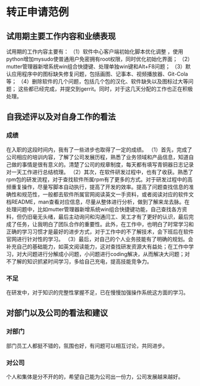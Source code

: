 # 转正申请范例
## 试用期主要工作内容和业绩表现
试用期的工作内容主要有：
（1）软件中心客户端初始化脚本优化调整 ，使用python增加mysudo使普通用户免密拥有root权限，同时优化初始化界面；
（2）mutter管理器新增系统win组合快捷键、处理单独win键和Alt+F8问题；
（3）默认应用程序中的图标缺失修复问题，包括画图、记事本、视频播放器、Git-Cola等；
（4）删除软件的几个问题，包括几个包的汉化、软件缺失以及图标过大等问题；
这些都已经完成，并提交到gerrit。同时，对于这几天分配的工作也正在积极处理。

## 自我述评以及对自身工作的看法
### 成绩
在入职的这段时间内，我有了一些进步也取得了一定的成绩。
（1）首先，完成了公司相应的培训内容，了解了公司发展历程，熟悉了业务领域和产品信息，知道自己做的事情是很有意义的。清楚了公司的规章制度，每天都有填写青铜器日志记录对一天工作进行总结梳理。
（2）其次，在软件研发过程中，也有了收获。熟悉了rpm包的研发流程，对于查找软件所属rpm有了更多的方式。对于研发过程中的高频重复操作，尽量写脚本自动执行，提高了开发的效率。提高了问题查找信息的准确性和规范性，一般都去软件所属官网阅读英文一手资料，或者阅读对应的软件文档README，man查看对应信息，尽量从整体进行分析，做到了解来龙去脉。在处理问题中，比如mutter管理器新增系统win组合快捷键功能，自己查找各方资料，但仍旧毫无头绪，最后主动询问和沟通闫工、吴工才有了更好的认识，最后完成了任务，让我明白了团队合作的重要性。此外，在工作中，也明白了时常学习和正确的学习习惯才是最好的进步方式，对于工作中的不了解技术，会下班后在软件官网进行针对性的学习。
（3）最后，对自己的个人业务技能有了明确的规划。会补充自己的基础能力，如英文阅读能力，这对查找研发资源大有益处；在工作中学习，对大问题进行分解成小问题，小问题进行coding解决，从而解决大问题；对不了解的知识抓紧时间学习，多给自己充电，提高技能竞争力。

### 不足
在研发中，对于知识的完整性掌握不足，已在慢慢加强操作系统这方面的学习。

## 对部门以及公司的看法和建议
### 对部门
部门员工人都挺不错的，氛围也好，有问题可以相互讨论，共同进步。

### 对公司
个人和集体是分不开的的，希望自己能为公司出一份力，公司发展越来越好。


